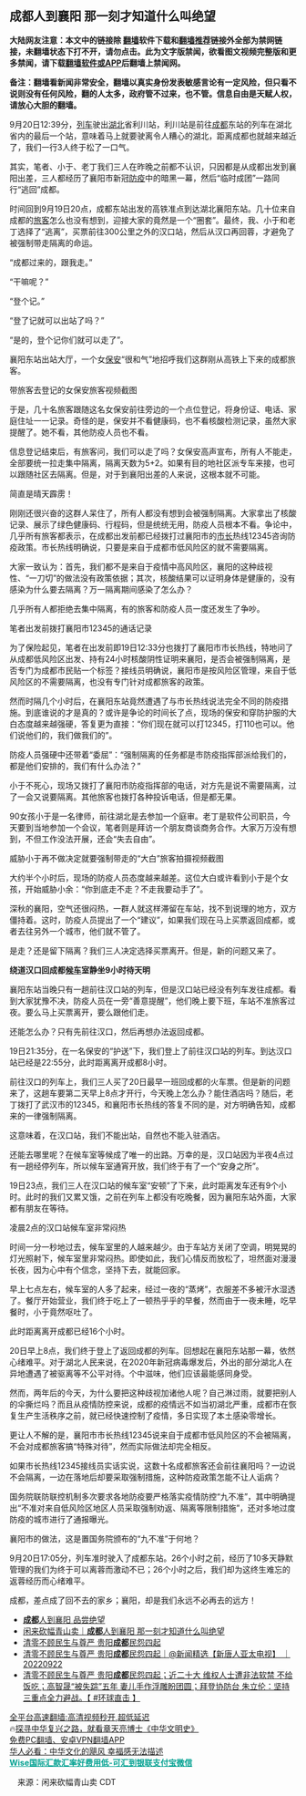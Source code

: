  <!-- 面包屑导航 --> <h2>成都人到襄阳 那一刻才知道什么叫绝望</h2> <p class="notice"><b>大陆网友注意：本文中的链接除 <a href="https://github.com/bannedbook/fanqiang" >翻墙</a>软件下载和<a href="https://github.com/killgcd/justmysocks/blob/master/README.md">翻墙推荐</a>链接外全部为禁网链接，未翻墙状态下打不开，请勿点击。此为文字版禁闻，欲看图文视频完整版和更多禁闻，请下载<a href="https://github.com/bannedbook/fanqiang">翻墙软件或APP</a>后翻墙上禁闻网。</p><p>备注：翻墙看新闻非常安全，翻墙以真实身份发表敏感言论有一定风险，但只看不说则没有任何风险，翻的人太多，政府管不过来，也不管。信息自由是天赋人权，请放心大胆的翻墙。</b></p>  <div class="entry"> <p>9月20日12:39分，<a href="https://www.bannedbook.org/bnews/tag/%E5%88%97%E8%BD%A6/" class="st_tag internal_tag" rel="tag" title="标签 列车 下的日志">列车</a>驶出<a href="https://www.bannedbook.org/bnews/tag/%e6%b9%96%e5%8c%97/" class="st_tag internal_tag" rel="tag" title="标签 湖北 下的日志">湖北</a>省利川站，利川站是前往<a href="https://www.bannedbook.org/bnews/tag/%e6%88%90%e9%83%bd/" class="st_tag internal_tag" rel="tag" title="标签 成都 下的日志">成都</a>东站的列车在湖北省内的最后一个站，意味着马上就要驶离令人糟心的湖北，距离成都也就越来越近了，我们一行3人终于松了一口气。</p> <p>其实，笔者、小于、老丁我们三人在昨晚之前都不认识，只因都是从成都出发到襄阳出差，三人都经历了襄阳市新冠<a href="https://www.bannedbook.org/bnews/tag/%E9%98%B2%E7%96%AB/" class="st_tag internal_tag" rel="tag" title="标签 防疫 下的日志">防疫</a>中的暗黑一幕，然后“临时成团”一路同行“逃回”成都。</p> <p>时间回到9月19日20点，成都东站出发的高铁准点到达湖北襄阳东站。几十位来自成都的<a href="https://www.bannedbook.org/bnews/tag/%E6%97%85%E5%AE%A2/" class="st_tag internal_tag" rel="tag" title="标签 旅客 下的日志">旅客</a>怎么也没有想到，迎接大家的竟然是一个“圈套”。最终，我、小于和老丁选择了“逃离”，买票前往300公里之外的汉口站，然后从汉口再回蓉，才避免了被强制带走隔离的命运。</p> <p>“成都过来的，跟我走。”</p> <p>“干嘛呢？”</p> <p>“登个记。”</p> <p>“登了记就可以出站了吗？”</p> <p>“是的，登个记你们就可以走了”。</p> <p>襄阳东站出站大厅，一个女<a href="https://www.bannedbook.org/bnews/tag/%E4%BF%9D%E5%AE%89/" class="st_tag internal_tag" rel="tag" title="标签 保安 下的日志">保安</a>“很和气”地招呼我们这群刚从高铁上下来的成都旅客。</p> <p>带旅客去登记的女保安旅客视频截图</p> <p>于是，几十名旅客跟随这名女保安前往旁边的一个点位登记，将身份证、电话、家庭住址一一记录。奇怪的是，保安并不看健康码，也不看核酸检测记录，虽然大家提醒了。她不看，其他防疫人员也不看。</p> <p>信息登记结束后，有旅客问，我们可以走了吗？女保安高声宣布，所有人不能走，全部要统一拉走集中隔离，隔离天数为5+2。如果有目的地社区派专车来接，也可以跟随社区去隔离。但是，对于到襄阳出差的人来说，这根本就不可能。</p>  <p>简直是晴天霹雳！</p> <p>刚刚还很兴奋的这群人呆住了，所有人都没有想到会被强制隔离。大家拿出了核酸记录、展示了绿色健康码、行程码，但是统统无用，防疫人员根本不看。争论中，几乎所有旅客都表示，在成都出发前都已经拨打过襄阳市的<a href="https://www.bannedbook.org/bnews/tag/%e5%b8%82%e9%95%bf/" class="st_tag internal_tag" rel="tag" title="标签 市长 下的日志">市长</a>热线12345咨询防疫政策。市长热线明确说，只要是来自于成都市低风险区的就不需要隔离。</p> <p>大家一致认为：首先，我们都不是来自于疫情中高风险区，襄阳的这种歧视性、“一刀切”的做法没有政策依据；其次，核酸结果可以证明身体是健康的，没有感染为什么要去隔离？万一隔离期间感染了怎么办？</p> <p>几乎所有人都拒绝去集中隔离，有的旅客和防疫人员一度还发生了争吵。</p> <p>笔者出发前拨打襄阳市12345的通话记录</p> <p>为了保险起见，笔者在出发前即19日12:33分也拨打了襄阳市市长热线，特地问了从成都低风险区出发、持有24小时核酸阴性证明来襄阳，是否会被强制隔离，是否专门为成都市民贴一个标签？接线员明确说，襄阳市是按风险区管理，来自于低风险区的不需要隔离，也没有专门针对成都旅客的政策。</p> <p>然而时隔几个小时后，在襄阳东站竟然遭遇了与市长热线说法完全不同的防疫措施。到底谁说的才是真的？或许是争论的时间长了点，现场的保安和穿防护服的大白态度越来越强硬，答复更为直接：“你们现在就可以打12345，打110也可以。他们说他们的，我们做我们的”。</p> <p>防疫人员强硬中还带着“委屈”：“强制隔离的任务都是市防疫指挥部派给我们的，都是他们安排的，我们有什么办法？”</p> <p>小于不死心，现场又拨打了襄阳市防疫指挥部的电话，对方先是说不需要隔离，过了一会又说要隔离。其他旅客也拨打各种投诉电话，但是都无果。</p> <p>90女孩小于是一名律师，前往湖北是去参加一个庭审。老丁是软件公司职员，今天要到当地参加一个会议，笔者则是拜访一个朋友商谈商务合作。大家万万没有想到，不但工作没法开展，还会“失去自由”。</p> <p>威胁小于再不做决定就要强制带走的“大白”旅客拍摄视频截图</p> <p>大约半个小时后，现场的防疫人员态度越来越差。这位大白或许看到小于是个女孩，开始威胁小余：“你到底走不走？不走我要动手了”。</p>  <p>深秋的襄阳，空气还很闷热，一群人就这样滞留在车站，找不到说理的地方，双方僵持着。这时，防疫人员提出了一个“建议”，如果我们现在马上买票返回成都，或者去往另外一个城市，他们就不管了。</p> <p>是走？还是留下隔离？我们三人决定选择买票离开。但是，新的问题又来了。</p> <p><strong>绕道汉口回成都<a href="https://www.bannedbook.org/bnews/tag/%E5%80%99%E8%BD%A6/" class="st_tag internal_tag" rel="tag" title="标签 候车 下的日志">候车</a>室静坐9小时待天明</strong></p> <p>襄阳东站当晚只有一趟前往汉口站的列车，但是汉口站已经没有列车发往成都。看到大家犹豫不决，防疫人员在一旁“善意提醒”，他们晚上要下班，车站不准旅客过夜。要么马上买票离开，要么跟他们走。</p> <p>还能怎么办？只有先前往汉口，然后再想办法返回成都。</p> <p>19日21:35分，在一名保安的“护送”下，我们登上了前往汉口站的列车。到达汉口站已经是22:55分，此时距离离开成都8小时。</p> <p>前往汉口的列车上，我们三人买了20日最早一班回成都的火车票。但是新的问题来了，这趟车要第二天早上8点才开行，今天晚上怎么办？能住酒店吗？随后，老丁拨打了武汉市的12345，和襄阳市长热线的答复不同的是，对方明确告知，成都来的一律强制隔离。</p> <p>这意味着，在汉口站，我们不能出站，自然也不能入驻酒店。</p> <p>还能去哪里呢？在候车室等候成了唯一的出路。万幸的是，汉口站因为半夜4点过有一趟经停列车，所以候车室通宵开放，我们终于有了一个“安身之所”。</p> <p>19日23点，我们三人在汉口站的候车室“安顿”了下来，此时距离发车还有9个小时。此时的我们又累又饿，之前在列车上都没有吃晚餐，因为襄阳东站外面，大家都有朋友在等待。</p> <p>凌晨2点的汉口站候车室非常闷热</p> <p>时间一分一秒地过去，候车室里的人越来越少。由于车站方关闭了空调，明晃晃的灯光照射下，候车室里非常闷热。即使如此，我们心情反而放松了，坦然面对漫漫长夜，因为心中有个信念，坚持下去，就能回家。</p>  <p>早上七点左右，候车室的人多了起来，经过一夜的“蒸烤”，衣服差不多被汗水湿透了。餐厅开始营业，我们终于吃上了一顿热乎乎的早餐，然而由于一夜未睡，吃早餐时，小于竟然呕吐了。</p> <p>此时距离离开成都已经16个小时。</p> <p>20日早上8点，我们终于登上了返回成都的列车。回想起在襄阳东站那一幕，依然心绪难平。对于湖北人民来说，在2020年新冠病毒爆发后，外出的部分湖北人在异地遭遇了被驱离等不公平对待。个中滋味，他们应该最能感同身受。</p> <p>然而，两年后的今天，为什么要把这种歧视加诸他人呢？自己淋过雨，就要把别人的伞撕烂吗？而且从疫情防控来说，成都的疫情远不如当初湖北严重，成都市在恢复生产生活秩序之前，就已经快速控制了疫情，多日实现了本土感染零增长。</p> <p>更让人不解的是，襄阳市市长热线12345说来自于成都市低风险区的不会被隔离，不会对成都旅客搞“特殊对待”，然而实际做法却完全相反。</p> <p>如果市长热线12345接线员实话实说，这数十名成都旅客还会前往襄阳吗？一边说不会隔离，一边在落地后却要采取强制措施，这种防疫政策怎能不让人诟病？</p> <p>国务院联防联控机制多次要求各地防疫要严格落实疫情防控“九不准”，其中明确提出“不准对来自低风险区地区人员采取强制劝返、隔离等限制措施”，还对多地过度防疫的城市进行了通报曝光。</p> <p>襄阳市的做法，这是置国务院颁布的“九不准”于何地？</p> <p>9月20日17:05分，列车准时驶入了成都东站。26个小时之前，经历了10多天静默管理的我们为终于可以离蓉而激动不已；26个小时之后，我们却为这终生难忘的返蓉经历而心绪难平。</p> <p>成都，差点成了回不去的家乡；襄阳，却是我们永远不必再去的远方！</p> <div id="taboola-mid-1"></div>  <ul class='op-related-articles' title='相关阅读'> <li><a href='https://www.bannedbook.org/bnews/ssgc/20220923/1788476.html' target='_blank'><b>成都</b>人到襄阳 品尝绝望</a></li> <li><a href='https://www.bannedbook.org/bnews/baitai/20220923/1788371.html' target='_blank'>闲来砍幅青山卖｜<b>成都</b>人到襄阳 那一刻才知道什么叫绝望</a></li> <li><a href='https://www.bannedbook.org/bnews/taiwannews/20220922/1787786.html' target='_blank'>清零不顾民生与尊严 贵阳<b>成都</b>民怨四起</a></li> <li><a href='https://www.bannedbook.org/bnews/bannedvideo/20220922/1787782.html' target='_blank'>清零不顾民生与尊严 贵阳<b>成都</b>民怨四起｜@新闻精选【新唐人亚太电视】 ｜20220922</a></li> <li><a href='https://www.bannedbook.org/bnews/bannedvideo/20220921/1787497.html' target='_blank'>清零不顾民生与尊严 贵阳<b>成都</b>民怨四起；近二十大 维权人士遭非法软禁 不给饭吃；高智晟“被失踪”五年 妻儿手作浮雕盼团圆；拜登协防台 朱立伦：坚持三重点全力避战。【 #环球直击 】</a></li> </ul> <p class="texttj"> <a href="https://github.com/bannedbook/fanqiang/wiki/V2ray%E6%9C%BA%E5%9C%BA" target="_blank">全平台高速翻墙:高清视频秒开,超低延迟</a><br/> 🔥<a href="https://www.bannedbook.org/bnews/comments/20220808/1768773.html" target="_blank">探寻中华复兴之路，就看章天亮博士《中华文明史》</a><br/> <a href="https://github.com/bannedbook/fanqiang/wiki/%E7%A6%81%E9%97%BB%E7%BD%91%E5%AE%89%E5%8D%93%E7%BF%BB%E5%A2%99%E6%96%B0%E9%97%BBAPP" target="_blank">免费PC翻墙、安卓VPN翻墙APP</a><br/> <a href="https://www.bannedbook.org/bnews/comments/20220220/1694796.html" target="_blank">华人必看：中华文化的飓风 幸福感无法描述</a><br/> <b onclick="window.open('https://wise.prf.hn/click/camref:1011lqFCW/creativeref:1011l61212')" style="cursor:pointer;color:#00A191;text-decoration:underline;font-weight: bold;">Wise国际汇款汇率好费用低-可汇到银联支付宝微信</b> </p><p class="src-info">　来源：闲来砍幅青山卖 CDT </p> <a name='sharetosocial'></a>  <div style="margin-bottom:5px;padding-bottom:5px;clear:both"> <div id="archive-pix-1" class="banner-ads"> <!-- AuctionX Display platform tag START --> <div id="27602x728x90x621x_ADSLOT1" clicktrack="%%CLICK_URL_ESC%%"></div>  <!-- AuctionX Display platform tag END --> </div> <div id="archive-pix-2" class="banner-ads"> <!-- AuctionX Display platform tag START --> <div id="27556x300x250x621x_ADSLOT1" clicktrack="%%CLICK_URL_ESC%%" style="margin:0 auto;text-align:center"></div>  <!-- AuctionX Display platform tag END --> </div> </div>  <div id="archive-pix-1" class="banner-ads"> <!-- AuctionX Display platform tag START --> <div id="27603x728x90x621x_ADSLOT1" clicktrack="%%CLICK_URL_ESC%%"></div>  <!-- AuctionX Display platform tag END --> </div> </div><!--END ENTRY--> 